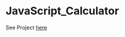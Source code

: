 # JavaScript_Calculator

See Project <a href="https://urvi-repo.github.io/JavaScript_Calculator/home.html">here</a>
